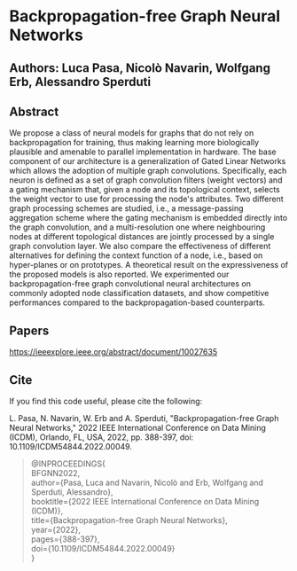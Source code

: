 # Backpropagation-free Graph Neural Networks

## Authors: Luca Pasa, Nicolò Navarin, Wolfgang Erb, Alessandro Sperduti

## Abstract

We propose a class of neural models for graphs that do not rely on backpropagation for training, thus making learning more biologically plausible and amenable to parallel implementation in hardware.
The base component of our architecture is a generalization of Gated Linear Networks which allows the adoption of multiple graph convolutions.
Specifically, each neuron is defined as a set of graph convolution filters (weight vectors) and a gating mechanism that, given a node and its topological context, selects the weight vector to use for processing the node's attributes. Two different graph processing schemes are studied, i.e.,
a message-passing aggregation scheme where the gating mechanism is embedded directly into the graph convolution, and a multi-resolution one where 
neighbouring nodes at different topological distances are jointly processed by a single graph convolution layer.
We also compare the effectiveness of different alternatives for defining the context function of a node, i.e., based on hyper-planes or on prototypes. 
A theoretical result on the expressiveness of the proposed models is also reported.
We experimented our backpropagation-free graph convolutional neural architectures on commonly adopted node classification datasets, and show competitive performances compared to the backpropagation-based counterparts.

## Papers

https://ieeexplore.ieee.org/abstract/document/10027635

## Cite

If you find this code useful, please cite the following:

L. Pasa, N. Navarin, W. Erb and A. Sperduti, "Backpropagation-free Graph Neural Networks," 2022 IEEE International Conference on Data Mining (ICDM), Orlando, FL, USA, 2022, pp. 388-397, doi: 10.1109/ICDM54844.2022.00049.

>@INPROCEEDINGS{\
  BFGNN2022,\
  author={Pasa, Luca and Navarin, Nicolò and Erb, Wolfgang and Sperduti, Alessandro},\
  booktitle={2022 IEEE International Conference on Data Mining (ICDM)},\
  title={Backpropagation-free Graph Neural Networks},\
  year={2022},\
  pages={388-397},\
  doi={10.1109/ICDM54844.2022.00049}\
  }


